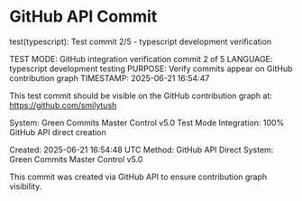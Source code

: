 # GitHub API Commit

test(typescript): Test commit 2/5 - typescript development verification

TEST MODE: GitHub integration verification commit 2 of 5
LANGUAGE: typescript development testing
PURPOSE: Verify commits appear on GitHub contribution graph
TIMESTAMP: 2025-06-21 16:54:47

This test commit should be visible on the GitHub contribution graph at:
https://github.com/smilytush

System: Green Commits Master Control v5.0 Test Mode
Integration: 100% GitHub API direct creation

Created: 2025-06-21 16:54:48 UTC
Method: GitHub API Direct
System: Green Commits Master Control v5.0

This commit was created via GitHub API to ensure contribution graph visibility.

